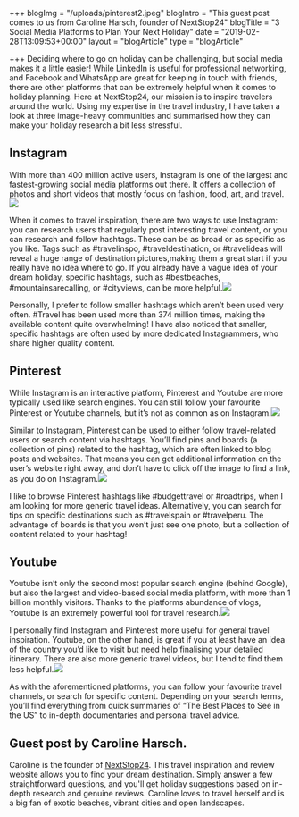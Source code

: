 +++
blogImg = "/uploads/pinterest2.jpeg"
blogIntro = "This guest post comes to us from Caroline Harsch, founder of NextStop24"
blogTitle = "3 Social Media Platforms to Plan Your Next Holiday"
date = "2019-02-28T13:09:53+00:00"
layout = "blogArticle"
type = "blogArticle"

+++
Deciding where to go on holiday can be challenging, but social media makes it a little easier! While LinkedIn is useful for professional networking, and Facebook and WhatsApp are great for keeping in touch with friends, there are other platforms that can be extremely helpful when it comes to holiday planning. Here at NextStop24, our mission is to inspire travelers around the world. Using my expertise in the travel industry, I have taken a look at three image-heavy communities and summarised how they can make your holiday research a bit less stressful.

## Instagram

With more than 400 million active users, Instagram is one of the largest and fastest-growing social media platforms out there. It offers a collection of photos and short videos that mostly focus on fashion, food, art, and travel.![](/uploads/instagram1.jpeg)

When it comes to travel inspiration, there are two ways to use Instagram: you can research users that regularly post interesting travel content, or you can research and follow hashtags. These can be as broad or as specific as you like. Tags such as #travelinspo, #traveldestination, or #travelideas will reveal a huge range of destination pictures,making them a great start if you really have no idea where to go. If you already have a vague idea of your dream holiday, specific hashtags, such as #bestbeaches, #mountainsarecalling, or #cityviews, can be more helpful.![](/uploads/Instagram2.jpeg)

Personally, I prefer to follow smaller hashtags which aren’t been used very often. #Travel has been used more than 374 million times, making the available content quite overwhelming! I have also noticed that smaller, specific hashtags are often used by more dedicated Instagrammers, who share higher quality content.

## Pinterest

While Instagram is an interactive platform, Pinterest and Youtube are more typically used like search engines. You can still follow your favourite Pinterest or Youtube channels, but it’s not as common as on Instagram.![](/uploads/pinterest1.jpeg)

Similar to Instagram, Pinterest can be used to either follow travel-related users or search content via hashtags. You’ll find pins and boards (a collection of pins) related to the hashtag, which are often linked to blog posts and websites. That means you can get additional information on the user’s website right away, and don’t have to click off the image to find a link, as you do on Instagram.![](/uploads/pinterest2.jpeg)

I like to browse Pinterest hashtags like #budgettravel or #roadtrips, when I am looking for more generic travel ideas. Alternatively, you can search for tips on specific destinations such as #travelspain or #travelperu. The advantage of boards is that you won’t just see one photo, but a collection of content related to your hashtag!

## **Youtube**

Youtube isn’t only the second most popular search engine (behind Google), but also the largest and video-based social media platform, with more than 1 billion monthly visitors. Thanks to the platforms abundance of vlogs, Youtube is an extremely powerful tool for travel research.![](/uploads/youtube1.jpg)

I personally find Instagram and Pinterest more useful for general travel inspiration. Youtube, on the other hand, is great if you at least have an idea of the country you’d like to visit but need help finalising your detailed itinerary. There are also more generic travel videos, but I tend to find them less helpful.![](/uploads/youtube2.jpeg)

As with the aforementioned platforms, you can follow your favourite travel channels, or search for specific content. Depending on your search terms, you’ll find everything from quick summaries of “The Best Places to See in the US” to in-depth documentaries and personal travel advice.

## Guest post by Caroline Harsch.

Caroline is the founder of [NextStop24](https://nextstop24.com). This travel inspiration and review website allows you to find your dream destination. Simply answer a few straightforward questions, and you'll get holiday suggestions based on in-depth research and genuine reviews. Caroline loves to travel herself and is a big fan of exotic beaches, vibrant cities and open landscapes.